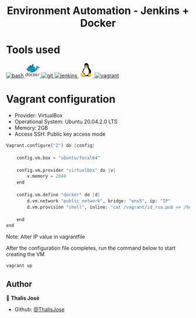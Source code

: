 <h1 align="center">Environment Automation - Jenkins + Docker</h1>

# Tools used
 
<p align="left"> <a href="https://www.gnu.org/software/bash/" target="_blank"> <img src="https://www.vectorlogo.zone/logos/gnu_bash/gnu_bash-icon.svg" alt="bash" width="40" height="40"/> </a> <a href="https://www.docker.com/" target="_blank"> <img src="https://raw.githubusercontent.com/devicons/devicon/master/icons/docker/docker-original-wordmark.svg" alt="docker" width="40" height="40"/> </a> <a href="https://git-scm.com/" target="_blank"> <img src="https://www.vectorlogo.zone/logos/git-scm/git-scm-icon.svg" alt="git" width="40" height="40"/> </a> <a href="https://www.jenkins.io" target="_blank"> <img src="https://www.vectorlogo.zone/logos/jenkins/jenkins-icon.svg" alt="jenkins" width="40" height="40"/> </a> <a href="https://www.linux.org/" target="_blank"> <img src="https://raw.githubusercontent.com/devicons/devicon/master/icons/linux/linux-original.svg" alt="linux" width="40" height="40"/> </a> <a href="https://www.vagrantup.com/" target="_blank"> <img src="https://www.vectorlogo.zone/logos/vagrantup/vagrantup-icon.svg" alt="vagrant" width="40" height="40"/> </a> </p>


# Vagrant configuration
- Provider: VirtualBox
- Operational System: Ubuntu 20.04.2.0 LTS
- Memory: 2GB
- Access SSH: Public key access mode
```python
Vagrant.configure("2") do |config|

    config.vm.box = "ubuntu/focal64"

    config.vm.provider "virtualbox" do |v|
        v.memory = 2048
    end

    config.vm.define "docker" do |d|
        d.vm.network "public_network", bridge: "ens5", ip: "IP"
        d.vm.provision "shell", inline: "cat /vagrant/id_rsa.pub >> /home/vagrant/.ssh/authorized_keys"
    
    end  
end

```
Note: Alter IP value in vagrantfile

After the configuration file completes, run the command below to start creating the VM

```bash
vagrant up
```

## Author

👤 **Thalis José**

- Github: [@ThalisJose](https://github.com/ThalisJose)

